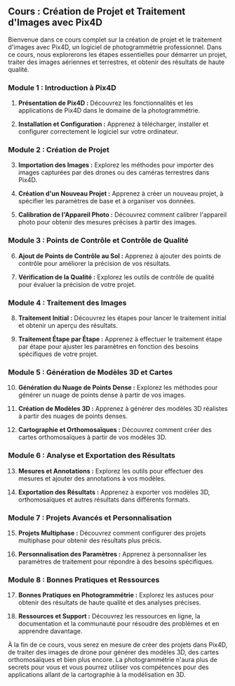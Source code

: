 ## Cours : Création de Projet et Traitement d'Images avec Pix4D

Bienvenue dans ce cours complet sur la création de projet et le traitement d'images avec Pix4D, un logiciel de photogrammétrie professionnel. Dans ce cours, nous explorerons les étapes essentielles pour démarrer un projet, traiter des images aériennes et terrestres, et obtenir des résultats de haute qualité.

### **Module 1 : Introduction à Pix4D**

1. **Présentation de Pix4D :** Découvrez les fonctionnalités et les applications de Pix4D dans le domaine de la photogrammétrie.

2. **Installation et Configuration :** Apprenez à télécharger, installer et configurer correctement le logiciel sur votre ordinateur.

### **Module 2 : Création de Projet**

3. **Importation des Images :** Explorez les méthodes pour importer des images capturées par des drones ou des caméras terrestres dans Pix4D.

4. **Création d'un Nouveau Projet :** Apprenez à créer un nouveau projet, à spécifier les paramètres de base et à organiser vos données.

5. **Calibration de l'Appareil Photo :** Découvrez comment calibrer l'appareil photo pour obtenir des mesures précises à partir des images.

### **Module 3 : Points de Contrôle et Contrôle de Qualité**

6. **Ajout de Points de Contrôle au Sol :** Apprenez à ajouter des points de contrôle pour améliorer la précision de vos résultats.

7. **Vérification de la Qualité :** Explorez les outils de contrôle de qualité pour évaluer la précision de votre projet.

### **Module 4 : Traitement des Images**

8. **Traitement Initial :** Découvrez les étapes pour lancer le traitement initial et obtenir un aperçu des résultats.

9. **Traitement Étape par Étape :** Apprenez à effectuer le traitement étape par étape pour ajuster les paramètres en fonction des besoins spécifiques de votre projet.

### **Module 5 : Génération de Modèles 3D et Cartes**

10. **Génération du Nuage de Points Dense :** Explorez les méthodes pour générer un nuage de points dense à partir de vos images.

11. **Création de Modèles 3D :** Apprenez à générer des modèles 3D réalistes à partir des nuages de points denses.

12. **Cartographie et Orthomosaïques :** Découvrez comment créer des cartes orthomosaïques à partir de vos modèles 3D.

### **Module 6 : Analyse et Exportation des Résultats**

13. **Mesures et Annotations :** Explorez les outils pour effectuer des mesures et ajouter des annotations à vos modèles.

14. **Exportation des Résultats :** Apprenez à exporter vos modèles 3D, orthomosaïques et autres résultats dans différents formats.

### **Module 7 : Projets Avancés et Personnalisation**

15. **Projets Multiphase :** Découvrez comment configurer des projets multiphase pour obtenir des résultats plus précis.

16. **Personnalisation des Paramètres :** Apprenez à personnaliser les paramètres de traitement pour répondre à des besoins spécifiques.

### **Module 8 : Bonnes Pratiques et Ressources**

17. **Bonnes Pratiques en Photogrammétrie :** Explorez les astuces pour obtenir des résultats de haute qualité et des analyses précises.

18. **Ressources et Support :** Découvrez les ressources en ligne, la documentation et la communauté pour résoudre des problèmes et en apprendre davantage.

À la fin de ce cours, vous serez en mesure de créer des projets dans Pix4D, de traiter des images de drone pour générer des modèles 3D, des cartes orthomosaïques et bien plus encore. La photogrammétrie n'aura plus de secrets pour vous et vous pourrez utiliser vos compétences pour des applications allant de la cartographie à la modélisation en 3D.
